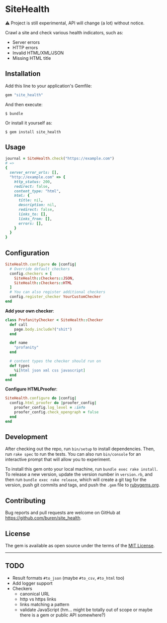 # SiteHealth

:warning: Project is still experimental, API will change (a lot) without notice.

Crawl a site and check various health indicators, such as:

- Server errors
- HTTP errors
- Invalid HTML/XML/JSON
- Missing HTML title

## Installation

Add this line to your application's Gemfile:

```ruby
gem "site_health"
```

And then execute:

    $ bundle

Or install it yourself as:

    $ gem install site_health

## Usage

```ruby
journal = SiteHealth.check("https://example.com")
# =>
{
  server_error_urls: [],
  "http://example.com" => {
    http_status: 200,
    redirect: false,
    content_type: "html",
    html: {
      title: nil,
      description: nil,
      redirect: false,
      links_to: [],
      links_from: [],
      errors: [],
    }
  }
}
```

## Configuration

```ruby
SiteHealth.configure do |config|
  # Override default checkers
  config.checkers = [
    SiteHealth::Checkers::JSON,
    SiteHealth::Checkers::HTML
  ]
  # You can also register additional checkers
  config.register_checker YourCustomChecker
end
```

__Add your own checker__:

```ruby
class ProfanityChecker < SiteHealth::Checker
  def call
    page.body.include?("shit")
  end

  def name
    "profanity"
  end

  # content types the checker should run on
  def types
    %i[html json xml css javascript]
  end
end
```

__Configure HTMLProofer__:
```ruby
SiteHealth.configure do |config|
  config.html_proofer do |proofer_config|
    proofer_config.log_level = :info
    proofer_config.check_opengraph = false
  end
end
```

## Development

After checking out the repo, run `bin/setup` to install dependencies. Then, run `rake spec` to run the tests. You can also run `bin/console` for an interactive prompt that will allow you to experiment.

To install this gem onto your local machine, run `bundle exec rake install`. To release a new version, update the version number in `version.rb`, and then run `bundle exec rake release`, which will create a git tag for the version, push git commits and tags, and push the `.gem` file to [rubygems.org](https://rubygems.org).

## Contributing

Bug reports and pull requests are welcome on GitHub at https://github.com/buren/site_health.

## License

The gem is available as open source under the terms of the [MIT License](https://opensource.org/licenses/MIT).

---

## TODO

- Result formats `#to_json` (maybe `#to_csv`, `#to_html` too)
- Add logger support
- Checkers
  * canonical URL
  * http vs https links
  * links matching a pattern
  * validate JavaScript (hm... might be totally out of scope or maybe there is a gem or public API somewhere?)
